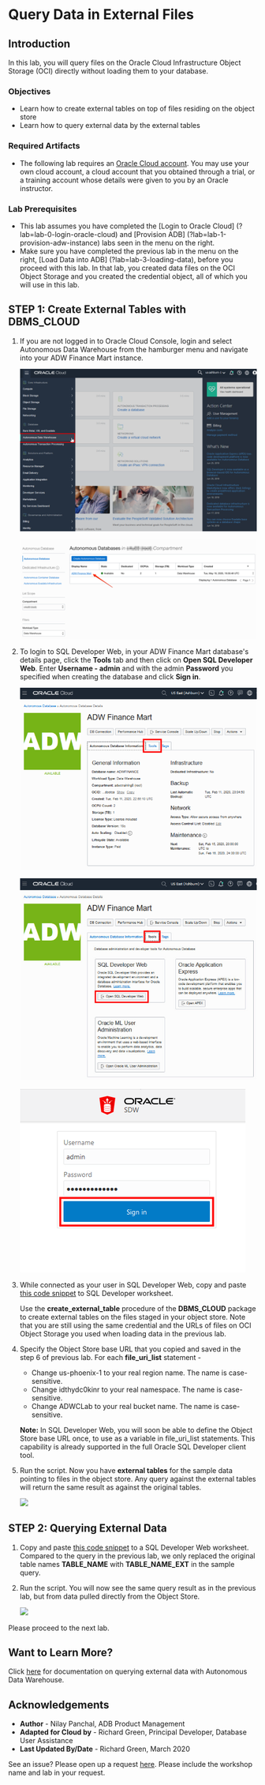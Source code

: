 # Query Data in External Files

## Introduction

In this lab, you will query files on the Oracle Cloud Infrastructure Object Storage (OCI) directly without loading them to your database.

### Objectives

-   Learn how to create external tables on top of files residing on the object store
-   Learn how to query external data by the external tables

### Required Artifacts

-   The following lab requires an <a href="https://www.oracle.com/cloud/free/" target="\_blank">Oracle Cloud account</a>. You may use your own cloud account, a cloud account that you obtained through a trial, or a training account whose details were given to you by an Oracle instructor.

### Lab Prerequisites

- This lab assumes you have completed the [Login to Oracle Cloud] (?lab=lab-0-login-oracle-cloud) and [Provision ADB] (?lab=lab-1-provision-adw-instance) labs seen in the menu on the right.
- Make sure you have completed the previous lab in the menu on the right, [Load Data into ADB] (?lab=lab-3-loading-data), before you proceed with this lab. In that lab, you created data files on the OCI Object Storage and you created the credential object, all of which you will use in this lab.

## STEP 1: Create External Tables with DBMS_CLOUD

1.  If you are not logged in to Oracle Cloud Console, login and select Autonomous Data Warehouse from the hamburger menu and navigate into your ADW Finance Mart instance.

    ![](images/step1.1-LabGuide1-39fb4a5b.png " ")

    ![](images/step1.1-adb.png " ")

2.  To login to SQL Developer Web, in your ADW Finance Mart database's details page, click the **Tools** tab and then click on **Open SQL Developer Web**. Enter **Username - admin** and with the admin **Password** you specified when creating the database and click **Sign in**.

    ![](./images/step1.2-Picture100-34.png " ")

    ![](./images/open_sql_developer_web.jpg " ")

    ![](./images/step1.2-Picture100-16.png " ")

3.  While connected as your user in SQL Developer Web, copy and paste <a href="./files/create_external_tables_without_base_url.txt" target="\_blank">this code snippet</a> to SQL Developer worksheet.

    Use the **create\_external\_table** procedure of the **DBMS\_CLOUD** package to create external tables on the files staged in your object store. Note that you are still using the same credential and the URLs of files on OCI Object Storage you used when loading data in the previous lab.

4.  Specify the Object Store base URL that you copied and saved in the step 6 of previous lab. For each **file\_uri\_list** statement -

    - Change us-phoenix-1 to your real region name. The name is case-sensitive.
    - Change idthydc0kinr to your real namespace. The name is case-sensitive.
    - Change ADWCLab to your real bucket name. The name is case-sensitive.

    **Note:** In SQL Developer Web, you will soon be able to define the Object Store base URL once, to use as a variable in file\_uri\_list statements. This capability is already supported in the full Oracle SQL Developer client tool.

5.  Run the script. Now you have **external tables** for the sample data pointing to files in the object store. Any query against the external tables will return the same result as against the original tables.

    ![](./images/run_script_create_ext_tables_without_base_url.jpg " ")

## STEP 2: Querying External Data

1.  Copy and paste <a href="./files/query_external_data.txt" target="\_blank">this code snippet</a> to a SQL Developer Web worksheet. Compared to the query in the previous lab, we only replaced the original table names **TABLE\_NAME** with **TABLE\_NAME\_EXT** in the sample query.

2.  Run the script. You will now see the same query result as in the previous lab, but from data pulled directly from the Object Store.

    ![](images/external_table_query_results.jpg " ")

Please proceed to the next lab.

## Want to Learn More?

Click [here](https://docs.oracle.com/en/cloud/paas/autonomous-data-warehouse-cloud/user/query-external.html#GUID-ABF95242-3E04-42FF-9361-52707D14E833) for documentation on querying external data with Autonomous Data Warehouse.

## Acknowledgements

- **Author** - Nilay Panchal, ADB Product Management
- **Adapted for Cloud by** - Richard Green, Principal Developer, Database User Assistance
- **Last Updated By/Date** - Richard Green, March 2020

See an issue?  Please open up a request [here](https://github.com/oracle/learning-library/issues).   Please include the workshop name and lab in your request.
